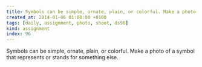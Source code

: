 ```yaml
---
title: Symbols can be simple, ornate, plain, or colorful. Make a photo of a symbol that represents or stands for something else.
created_at: 2014-01-06 01:00:00 +0100
tags: [daily, assignment, photo, shoot, ds96]
kind: assignment
index: 96
---
```


Symbols can be simple, ornate, plain, or colorful. Make a photo of a symbol that represents or stands for something else.
